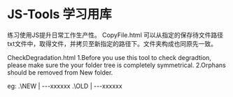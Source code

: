 # JS-Tools 学习用库
练习使用JS提升日常工作生产性。
CopyFile.html
  可以从指定的保存待文件路径txt文件中，取得文件，并拷贝至新指定的路径下。文件夹构成也同原先一致。
  
CheckDegradation.html
1.Before you use this tool to check degradtion, please make sure the your folder tree is completely symmetrical.
2.Orphans should be removed from New folder.

eg:
	.\NEW
	 |
	 ---xxxxxx
	.\OLD
	 |
	 ---xxxxxx
